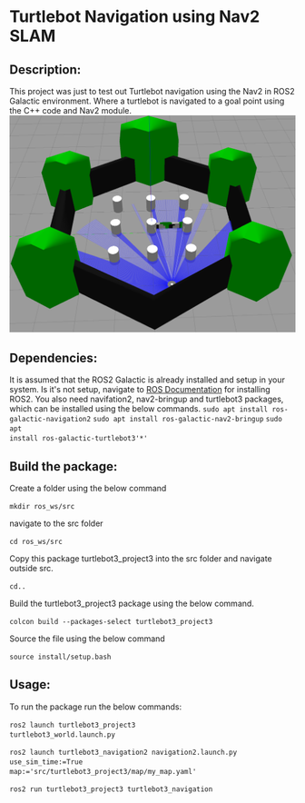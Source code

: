 # Turtlebot Navigation using Nav2 SLAM

## Description:
This project was just to test out Turtlebot navigation using the Nav2 in ROS2 Galactic environment. Where a turtlebot is navigated to a goal point using the C++ code and Nav2 module.
![Turtlebot_Environment](/Images/Turtlebot_Nav2.png)

## Dependencies:
It is assumed that the ROS2 Galactic is already installed and setup in your system. Is it's not setup, navigate to [ROS Documentation](https://docs.ros.org/en/galactic/Installation.html) for installing ROS2.
You also need navifation2, nav2-bringup and turtlebot3 packages, which can be installed using the below commands.
<code>sudo apt install ros-galactic-navigation2</code>
<code>sudo apt install ros-galactic-nav2-bringup</code>
<code>sudo apt install ros-galactic-turtlebot3'*'</code>

## Build the package:
Create a folder using the below command

<code>mkdir ros_ws/src</code>

navigate to the src folder 

<code>cd ros_ws/src</code>

Copy this package turtlebot3_project3 into the src folder and navigate outside src.

<code>cd..</code>

Build the turtlebot3_project3 package using the below command.

<code>colcon build --packages-select turtlebot3_project3</code>

Source the file using the below command

<code>source install/setup.bash</code>

## Usage:
To run the package run the below commands:

<code>ros2 launch turtlebot3_project3 turtlebot3_world.launch.py</code>

<code>ros2 launch turtlebot3_navigation2 navigation2.launch.py use_sim_time:=True map:='src/turtlebot3_project3/map∕my_map.yaml'</code>

<code>ros2 run turtlebot3_project3 turtlebot3_navigation</code>
